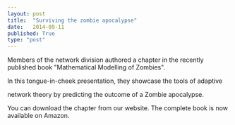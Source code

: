 ```yaml
---
layout: post
title:  "Surviving the zombie apocalypse"
date:   2014-09-11
published: True
type: "post"
---
```


Members of the network division authored a chapter in the recently published book "Mathematical Modelling of Zombies".


 In this tongue-in-cheek presentation, they showcase the tools of adaptive


 network theory by predicting the outcome of a Zombie apocalypse.


 You can download the chapter from our website. The complete book is now available on Amazon.


